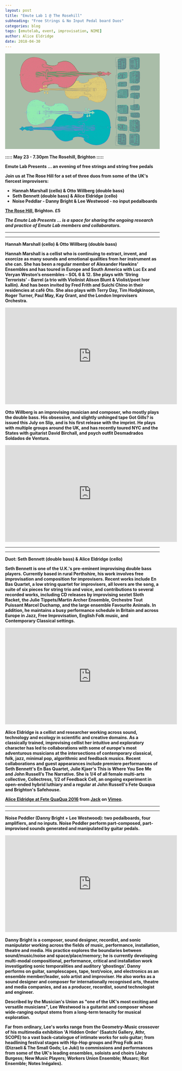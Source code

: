 ```yaml
---
layout: post
title: "Emute Lab 1 @ The Rosehill"
subheading: "Free Strings & No Input Pedal board Duos"
categories: blog
tags: [emutelab, event, improvisation, NIME]
author: Alice Eldridge
date: 2018-04-30
---
```



![EMuTeLab1](/img/emute1_webFlyer_noText_landscape_sm.png)

<b> :::::  May 23 - 7.30pm The Rosehill, Brighton :::::   <b>

<b>Emute Lab Presents ... an evening of free strings and string free pedals</b>

Join us at The Rose Hill for a set of three duos from some of the UK's fiercest improvisers:

- Hannah Marshall (cello) & Otto Willberg (double bass)
- Seth Bennett (double bass) & Alice Eldridge (cello)
- Noise Peddlar - Danny Bright & Lee Westwood - no input pedalboards

<a href="http://www.therosehill.co.uk">The Rose Hill</a>, Brighton. £5

*The Emute Lab Presents ...  is a space for sharing the ongoing research and practice of Emute Lab members and collaborators.*


----
----
<b>Hannah Marshall (cello) & Otto Willberg (double bass)</b>

<b>Hannah Marshall</b> is a cellist who is continuing to extract, invent, and exorcize as many sounds and emotional qualities from her instrument as she can. She has been a regular member of Alexander Hawkins’ Ensembles and has toured in Europe and South America with Luc Ex and Veryan Weston’s ensembles – SOL 6 & 12. She plays with ‘String Terrorists’ - Barrel (a trio with Violinist Alison Blunt & Violist/poet Ivor kallin). And has been invited by Fred Frith and Suichi Chino in their residencies at café Oto. She also plays with Terry Day, Tim Hodgkinson, Roger Turner, Paul May, Kay Grant, and the London Improvisers Orchestra.

<iframe width="560" height="315" src="https://www.youtube.com/embed/je2V2a53RYM" frameborder="0" allow="autoplay; encrypted-media" allowfullscreen></iframe>

<b>Otto Willberg</b> is an improvising musician and composer, who mostly plays the double bass. His obsessive, and slightly unhinged tape Got Gills? is issued this July on Slip, and is his first release with the imprint. He plays with multiple groups around the UK, and has recently toured NYC and the States with guitarist David Birchall, and psych outfit Desmadrados Soldados de Ventura.

<iframe width="560" height="315" src="https://www.youtube.com/embed/GHU2jB5-mak" frameborder="0" allow="autoplay; encrypted-media" allowfullscreen></iframe>

----
----
<b>Duot: Seth Bennett (double bass) & Alice Eldridge (cello)</b>


<b>Seth Bennett</b> is one of the U.K.'s pre-eminent improvising double bass players. Currently based in rural Perthshire, his work involves free improvisation and composition for improvisers. Recent works include En Bas Quartet, a low string quartet for improvisers, all lovers are the song, a suite of six pieces for string trio and voice, and contributions to several recorded works, including CD releases by improvising sextet Sloth Racket, the Julie Tippets/Martin Archer Ensemble, Orchestre Tout Puissant Marcel Duchamp, and the large ensemble Favourite Animals. In addition, he maintains a busy performance schedule in Britain and across Europe in Jazz, Free Improvisation, English Folk music, and Contemporary Classical settings.

<iframe width="560" height="315" src="https://www.youtube.com/embed/gFhNe-YtVm4" frameborder="0" allow="autoplay; encrypted-media" allowfullscreen></iframe>


<b>Alice Eldridge</b> is a cellist and researcher working across sound, technology and ecology in scientific and creative domains. As a classically trained, improvising cellist her intuitive and exploratory character has led to collaborations with some of europe's most adventurous musicians at the  intersections of contemporary classical, folk, jazz, minimal pop, algorithmic and feedback musics. Recent collaborations and guest appearances include premiere performances of Seth Bennett's En Bas Quartet, Julie Kjaer's This is Where You See Me and John Russell’s The Narrative. She is 1/4 of all female multi-arts collective, Collectress, 1/2 of Feedback Cell, an ongoing experiment in open-ended hybrid luthiary and a regular at John Russell's Fete Quaqua and Brighton's Safehouse.

<div style="position:relative;"><iframe src="https://player.vimeo.com/video/180304450" style="position:absolute;top:0;left:0;width:100%;height:100%;" frameborder="0" webkitallowfullscreen mozallowfullscreen allowfullscreen></iframe></div><script src="https://player.vimeo.com/api/player.js"></script>
<p><a href="https://vimeo.com/180304450">Alice Eldridge at Fete QuaQua 2016</a> from <a href="https://vimeo.com/user54602909">Jack</a> on <a href="https://vimeo.com">Vimeo</a>.</p>

----
----

<b>Noise Peddler</b> (Danny Bright + Lee Westwood): two pedalboards, four amplifiers, and no inputs. Noise Peddler perform part-composed, part-improvised sounds generated and manipulated by guitar pedals.

<iframe width="560" height="315" src="https://www.youtube.com/embed/vXu1KTFuDdM" frameborder="0" allow="autoplay; encrypted-media" allowfullscreen></iframe>

<b>Danny Bright</b> is a composer, sound designer, recordist, and sonic manipulator working across the fields of music, performance, installation, theatre and media. His practice explores the boundaries between sound/music/noise and space/place/memory; he is currently developing multi-modal compositional, performance, critical and installation work investigating sonic temporalities and auditory ‘ghostings’. Danny performs on guitar, samplescapes, tape, text/voice, and electronics as an ensemble member/leader, solo artist and improviser. He also works as a sound designer and composer for internationally recognised arts, theatre and media companies, and as a producer, recordist, sound technologist and engineer.

Described by the Musician's Union as "one of the UK's most exciting and versatile musicians", <b>Lee Westwood</b> is a guitarist and composer whose wide-ranging output stems from a long-term tenacity for musical exploration.

Far from ordinary, Lee's works range from the Geometry-Music crossover of his multimedia exhibition 'A Hidden Order' (Saatchi Gallery, Athr, SCOPE) to a vast back-catalogue of intimate works for solo guitar; from headlining festival stages with Hip-Hop groups and Prog Folk acts (Dizraeli & The Small Gods; Le Juki) to commissions and performances from some of the UK's leading ensembles, soloists and choirs (Joby Burgess; New Music Players; Workers Union Ensemble; Musarc; Riot Ensemble; Notes Inégales).

